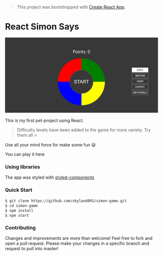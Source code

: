 > This project was bootstrapped with [Create React App](https://github.com/facebookincubator/create-react-app).

# React Simon Says

![React Simon Says](./screenshot.png)

This is my first pet-project using React. 
>Difficulty levels have been added to the game for more variety. 
Try them all :fire:

Use all your mind force for make some fun :smiley:

You can play it here

### Using libraries

The app was styled with [styled-components](https://styled-components.com/)

### Quick Start

```
$ git clone https://github.com/skyland891/simon-game.git
$ cd simon-game
$ npm install
$ npm start
```
### Contributing

Changes and improvements are more than welcome! Feel free to fork and open a pull request. Please make your changes in a specific branch and request to pull into master! 
